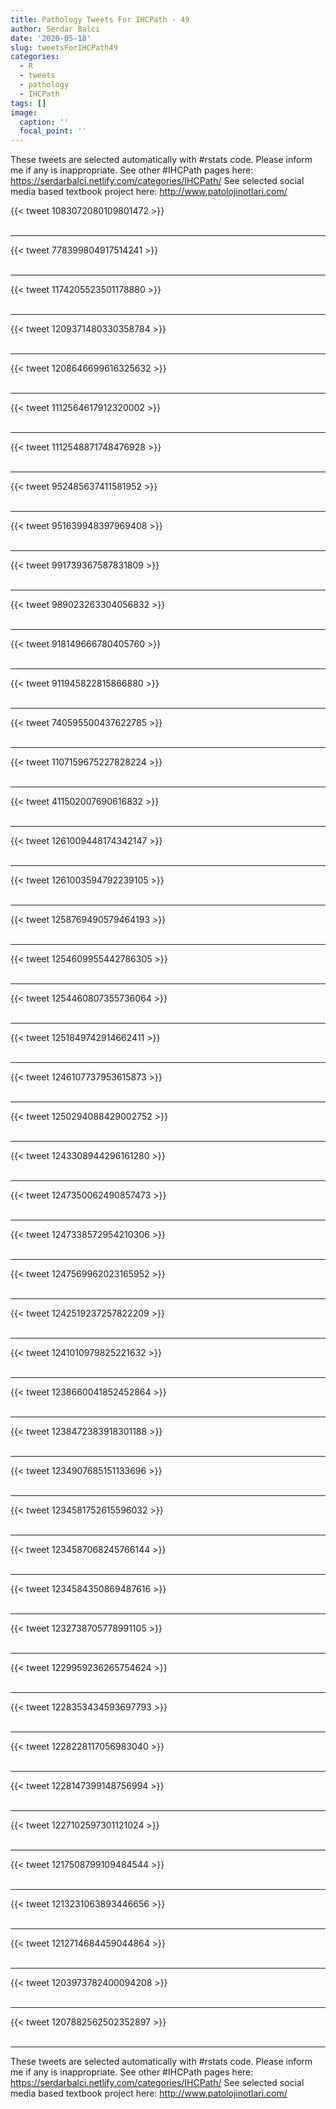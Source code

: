 ```yaml
---
title: Pathology Tweets For IHCPath - 49
author: Serdar Balci
date: '2020-05-18'
slug: tweetsForIHCPath49
categories:
  - R
  - tweets
  - pathology
  - IHCPath
tags: []
image:
  caption: ''
  focal_point: ''
---
```



These tweets are selected automatically with #rstats code. Please inform me if any is inappropriate.
See other #IHCPath pages here: https://serdarbalci.netlify.com/categories/IHCPath/ 
See selected social media based textbook project here: http://www.patolojinotlari.com/

{{< tweet 1083072080109801472 >}}
<br>
<br>
<hr>
{{< tweet 778399804917514241 >}}
<br>
<br>
<hr>
{{< tweet 1174205523501178880 >}}
<br>
<br>
<hr>
{{< tweet 1209371480330358784 >}}
<br>
<br>
<hr>
{{< tweet 1208646699616325632 >}}
<br>
<br>
<hr>
{{< tweet 1112564617912320002 >}}
<br>
<br>
<hr>
{{< tweet 1112548871748476928 >}}
<br>
<br>
<hr>
{{< tweet 952485637411581952 >}}
<br>
<br>
<hr>
{{< tweet 951639948397969408 >}}
<br>
<br>
<hr>
{{< tweet 991739367587831809 >}}
<br>
<br>
<hr>
{{< tweet 989023263304056832 >}}
<br>
<br>
<hr>
{{< tweet 918149666780405760 >}}
<br>
<br>
<hr>
{{< tweet 911945822815866880 >}}
<br>
<br>
<hr>
{{< tweet 740595500437622785 >}}
<br>
<br>
<hr>
{{< tweet 1107159675227828224 >}}
<br>
<br>
<hr>
{{< tweet 411502007690616832 >}}
<br>
<br>
<hr>
{{< tweet 1261009448174342147 >}}
<br>
<br>
<hr>
{{< tweet 1261003594792239105 >}}
<br>
<br>
<hr>
{{< tweet 1258769490579464193 >}}
<br>
<br>
<hr>
{{< tweet 1254609955442786305 >}}
<br>
<br>
<hr>
{{< tweet 1254460807355736064 >}}
<br>
<br>
<hr>
{{< tweet 1251849742914662411 >}}
<br>
<br>
<hr>
{{< tweet 1246107737953615873 >}}
<br>
<br>
<hr>
{{< tweet 1250294088429002752 >}}
<br>
<br>
<hr>
{{< tweet 1243308944296161280 >}}
<br>
<br>
<hr>
{{< tweet 1247350062490857473 >}}
<br>
<br>
<hr>
{{< tweet 1247338572954210306 >}}
<br>
<br>
<hr>
{{< tweet 1247569962023165952 >}}
<br>
<br>
<hr>
{{< tweet 1242519237257822209 >}}
<br>
<br>
<hr>
{{< tweet 1241010979825221632 >}}
<br>
<br>
<hr>
{{< tweet 1238660041852452864 >}}
<br>
<br>
<hr>
{{< tweet 1238472383918301188 >}}
<br>
<br>
<hr>
{{< tweet 1234907685151133696 >}}
<br>
<br>
<hr>
{{< tweet 1234581752615596032 >}}
<br>
<br>
<hr>
{{< tweet 1234587068245766144 >}}
<br>
<br>
<hr>
{{< tweet 1234584350869487616 >}}
<br>
<br>
<hr>
{{< tweet 1232738705778991105 >}}
<br>
<br>
<hr>
{{< tweet 1229959236265754624 >}}
<br>
<br>
<hr>
{{< tweet 1228353434593697793 >}}
<br>
<br>
<hr>
{{< tweet 1228228117056983040 >}}
<br>
<br>
<hr>
{{< tweet 1228147399148756994 >}}
<br>
<br>
<hr>
{{< tweet 1227102597301121024 >}}
<br>
<br>
<hr>
{{< tweet 1217508799109484544 >}}
<br>
<br>
<hr>
{{< tweet 1213231063893446656 >}}
<br>
<br>
<hr>
{{< tweet 1212714684459044864 >}}
<br>
<br>
<hr>
{{< tweet 1203973782400094208 >}}
<br>
<br>
<hr>
{{< tweet 1207882562502352897 >}}
<br>
<br>
<hr>


These tweets are selected automatically with #rstats code. Please inform me if any is inappropriate.
See other #IHCPath pages here: https://serdarbalci.netlify.com/categories/IHCPath/ 
See selected social media based textbook project here: http://www.patolojinotlari.com/
